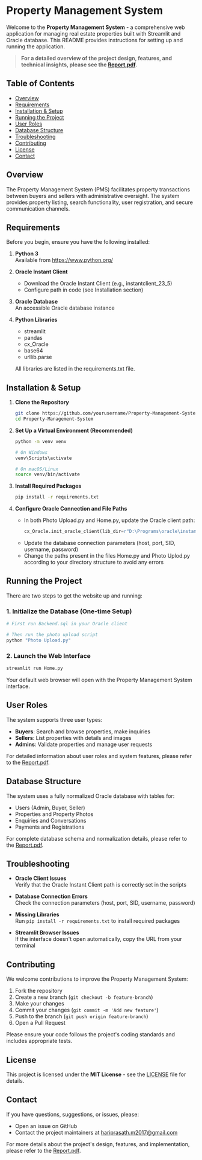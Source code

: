 # Property Management System

Welcome to the **Property Management System** - a comprehensive web application for managing real estate properties built with Streamlit and Oracle database. This README provides instructions for setting up and running the application.

> **For a detailed overview of the project design, features, and technical insights, please see the [Report.pdf](Report.pdf).**

## Table of Contents

- [Overview](#overview)
- [Requirements](#requirements)
- [Installation & Setup](#installation--setup)
- [Running the Project](#running-the-project)
- [User Roles](#user-roles)
- [Database Structure](#database-structure)
- [Troubleshooting](#troubleshooting)
- [Contributing](#contributing)
- [License](#license)
- [Contact](#contact)

## Overview

The Property Management System (PMS) facilitates property transactions between buyers and sellers with administrative oversight. The system provides property listing, search functionality, user registration, and secure communication channels.

## Requirements

Before you begin, ensure you have the following installed:

1. **Python 3**  
   Available from https://www.python.org/

2. **Oracle Instant Client**  
   - Download the Oracle Instant Client (e.g., instantclient_23_5)
   - Configure path in code (see Installation section)

3. **Oracle Database**  
   An accessible Oracle database instance

4. **Python Libraries**  
   - streamlit
   - pandas
   - cx_Oracle
   - base64
   - urllib.parse

   All libraries are listed in the requirements.txt file.

## Installation & Setup

1. **Clone the Repository**
   ```bash
   git clone https://github.com/yourusername/Property-Management-System.git
   cd Property-Management-System
   ```

2. **Set Up a Virtual Environment (Recommended)**
   ```bash
   python -m venv venv
   
   # On Windows
   venv\Scripts\activate
   
   # On macOS/Linux
   source venv/bin/activate
   ```

3. **Install Required Packages**
   ```bash
   pip install -r requirements.txt
   ```

4. **Configure Oracle Connection and File Paths**
   - In both Photo Upload.py and Home.py, update the Oracle client path:
     ```python
     cx_Oracle.init_oracle_client(lib_dir=r"D:\Programs\oracle\instantclient_23_5")
     ```
   - Update the database connection parameters (host, port, SID, username, password)
   - Change the paths present in the files Home.py and Photo Uplod.py according to your directory structure to avoid any errors
     
## Running the Project

There are two steps to get the website up and running:

### 1. Initialize the Database (One-time Setup)
```bash
# First run Backend.sql in your Oracle client

# Then run the photo upload script
python "Photo Upload.py"
```

### 2. Launch the Web Interface
```bash
streamlit run Home.py
```

Your default web browser will open with the Property Management System interface.

## User Roles

The system supports three user types:
- **Buyers**: Search and browse properties, make inquiries
- **Sellers**: List properties with details and images
- **Admins**: Validate properties and manage user requests

For detailed information about user roles and system features, please refer to the [Report.pdf](Report.pdf).

## Database Structure

The system uses a fully normalized Oracle database with tables for:
- Users (Admin, Buyer, Seller)
- Properties and Property Photos
- Enquiries and Conversations
- Payments and Registrations

For complete database schema and normalization details, please refer to the [Report.pdf](Report.pdf).

## Troubleshooting

- **Oracle Client Issues**  
  Verify that the Oracle Instant Client path is correctly set in the scripts

- **Database Connection Errors**  
  Check the connection parameters (host, port, SID, username, password)

- **Missing Libraries**  
  Run `pip install -r requirements.txt` to install required packages

- **Streamlit Browser Issues**  
  If the interface doesn't open automatically, copy the URL from your terminal

## Contributing

We welcome contributions to improve the Property Management System:

1. Fork the repository
2. Create a new branch (`git checkout -b feature-branch`)
3. Make your changes
4. Commit your changes (`git commit -m 'Add new feature'`)
5. Push to the branch (`git push origin feature-branch`)
6. Open a Pull Request

Please ensure your code follows the project's coding standards and includes appropriate tests.

## License

This project is licensed under the **MIT License** - see the [LICENSE](LICENSE) file for details.

## Contact

If you have questions, suggestions, or issues, please:

- Open an issue on GitHub
- Contact the project maintainers at [hariprasath.m2017@gmail.com](mailto:hariprasath.m2017@gmail.com)

For more details about the project's design, features, and implementation, please refer to the [Report.pdf](Report.pdf).

